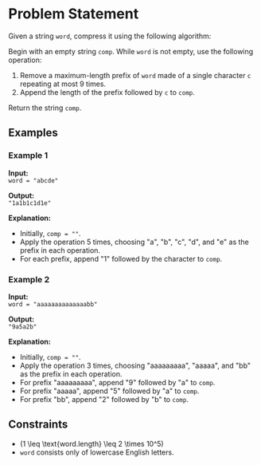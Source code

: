 # Problem Statement

Given a string `word`, compress it using the following algorithm:

Begin with an empty string `comp`. While `word` is not empty, use the following operation:

1. Remove a maximum-length prefix of `word` made of a single character `c` repeating at most 9 times.
2. Append the length of the prefix followed by `c` to `comp`.

Return the string `comp`.

## Examples

### Example 1

**Input:**  
`word = "abcde"`

**Output:**  
`"1a1b1c1d1e"`

**Explanation:**

- Initially, `comp = ""`.
- Apply the operation 5 times, choosing "a", "b", "c", "d", and "e" as the prefix in each operation.
- For each prefix, append "1" followed by the character to `comp`.

### Example 2

**Input:**  
`word = "aaaaaaaaaaaaaabb"`

**Output:**  
`"9a5a2b"`

**Explanation:**

- Initially, `comp = ""`.
- Apply the operation 3 times, choosing "aaaaaaaaa", "aaaaa", and "bb" as the prefix in each operation.
- For prefix "aaaaaaaaa", append "9" followed by "a" to `comp`.
- For prefix "aaaaa", append "5" followed by "a" to `comp`.
- For prefix "bb", append "2" followed by "b" to `comp`.

## Constraints

- \(1 \leq \text{word.length} \leq 2 \times 10^5\)
- `word` consists only of lowercase English letters.
